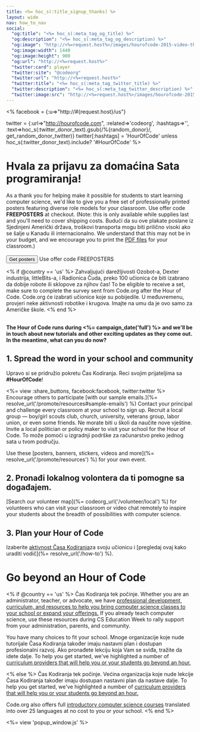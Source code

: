 ```yaml
---
title: <%= hoc_s(:title_signup_thanks) %>
layout: wide
nav: how_to_nav
social:
  "og:title": "<%= hoc_s(:meta_tag_og_title) %>"
  "og:description": "<%= hoc_s(:meta_tag_og_description) %>"
  "og:image": "http://<%=request.host%>/images/hourofcode-2015-video-thumbnail.png"
  "og:image:width": 1440
  "og:image:height": 900
  "og:url": "http://<%=request.host%>"
  "twitter:card": player
  "twitter:site": "@codeorg"
  "twitter:url": "http://<%=request.host%>"
  "twitter:title": "<%= hoc_s(:meta_tag_twitter_title) %>"
  "twitter:description": "<%= hoc_s(:meta_tag_twitter_description) %>"
  "twitter:image:src": "http://<%=request.host%>/images/hourofcode-2015-video-thumbnail.png"
---
```

<% facebook = {:u=>"http://#{request.host}/us"}

twitter = {:url=>"http://hourofcode.com", :related=>'codeorg', :hashtags=>'', :text=>hoc_s(:twitter_donor_text).gsub(/%{random_donor}/, get_random_donor_twitter)} twitter[:hashtags] = 'HourOfCode' unless hoc_s(:twitter_donor_text).include? '#HourOfCode' %>

# Hvala za prijavu za domaćina Sata programiranja!

As a thank you for helping make it possible for students to start learning computer science, we'd like to give you a free set of professionally printed posters featuring diverse role models for your classroom. Use offer code **FREEPOSTERS** at checkout. (Note: this is only available while supplies last and you'll need to cover shipping costs. Budući da su ove plakate poslane iz Sjedinjeni Američki država, troškovi transporta mogu biti prilično visoki ako se šalje u Kanadu ili internacionalno. We understand that this may not be in your budget, and we encourage you to print the [PDF files](https://code.org/inspire) for your classroom.)  
<br /> [<button>Get posters</button>](https://store.code.org/products/code-org-posters-set-of-12) Use offer code FREEPOSTERS

<% if @country == 'us' %> Zahvaljujući darežljivosti Ozobot-a, Dexter industrija, littleBits-a, i Radionica Čuda, preko 100 učionica će biti izabrano da dobije robote ili sklopove za njihov čas! To be eligible to receive a set, make sure to complete the survey sent from Code.org after the Hour of Code. Code.org će izabrati učionice koje su pobijedile. U međuvremenu, provjeri neke aktivnosti robotike i krugova. Imajte na umu da je ovo samo za Američke škole. <% end %>

<br /> **The Hour of Code runs during <%= campaign_date('full') %> and we'll be in touch about new tutorials and other exciting updates as they come out. In the meantime, what can you do now?**

## 1. Spread the word in your school and community

Upravo si se pridružio pokretu Čas Kodiranja. Reci svojim prijateljima sa **#HourOfCode**!

<%= view :share_buttons, facebook:facebook, twitter:twitter %> <br /> Encourage others to participate [with our sample emails.](%= resolve_url('/promote/resources#sample-emails') %) Contact your principal and challenge every classroom at your school to sign up. Recruit a local group — boy/girl scouts club, church, university, veterans group, labor union, or even some friends. Ne morate biti u školi da naučite nove vještine. Invite a local politician or policy maker to visit your school for the Hour of Code. To može pomoći u izgradnji podrške za računarstvo preko jednog sata u tvom području.

Use these [posters, banners, stickers, videos and more](%= resolve_url('/promote/resources') %) for your own event.

## 2. Pronađi lokalnog volontera da ti pomogne sa događajem.

[Search our volunteer map](%= codeorg_url('/volunteer/local') %) for volunteers who can visit your classroom or video chat remotely to inspire your students about the breadth of possibilities with computer science.

## 3. Plan your Hour of Code

Izaberite [aktivnost Časa Kodiranja](https://hourofcode.com/learn)za svoju učionicu i [pregledaj ovaj kako uraditi vodič](%= resolve_url('/how-to') %).

# Go beyond an Hour of Code

<% if @country == 'us' %> Čas Kodiranja tek počinje. Whether you are an administrator, teacher, or advocate, we have [professional development, curriculum, and resources to help you bring computer science classes to your school or expand your offerings.](https://code.org/yourschool) If you already teach computer science, use these resources during CS Education Week to rally support from your administration, parents, and community.

You have many choices to fit your school. Mnoge organizacije koje nude tutorijale Časa Kodiranja također imaju nastavni plan i dostupan profesionalni razvoj. Ako pronađete lekciju koja Vam se sviđa, tražite da idete dalje. To help you get started, we've highlighted a number of [curriculum providers that will help you or your students go beyond an hour.](https://hourofcode.com/beyond)

<% else %> Čas Kodiranja tek počinje. Većina organizacija koje nude lekcije Časa Kodiranja također imaju dostupan nastavni plan da nastave dalje. To help you get started, we've highlighted a number of [curriculum providers that will help you or your students go beyond an hour.](https://hourofcode.com/beyond)

Code.org also offers full [introductory computer science courses](https://code.org/educate/curriculum/cs-fundamentals-international) translated into over 25 languages at no cost to you or your school. <% end %>

<%= view 'popup_window.js' %>